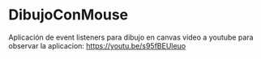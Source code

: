 # DibujoConMouse
Aplicación de event listeners para dibujo en canvas 
video a youtube para observar la aplicacion:
https://youtu.be/s95fBEUleuo
